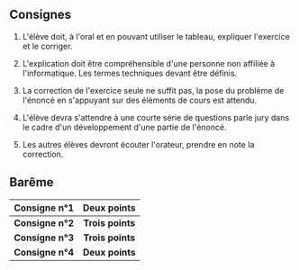 ## Consignes

1. L'élève doit, à l'oral et en pouvant utiliser le tableau, expliquer l'exercice et le corriger.

2. L'explication doit être compréhensible d'une personne non affiliée à l'informatique. Les termes techniques devant être définis.

3. La correction de l'exercice seule ne suffit pas, la pose du problème de l'énoncé en s'appuyant sur des éléments de cours est attendu.

4. L'élève devra s'attendre à une courte série de questions parle jury dans le cadre d'un développement d'une partie de l'énoncé.

5. Les autres élèves devront écouter l'orateur, prendre en note la correction.

## Barême

| Consigne n°1 | Deux points |
| :---: | :---: |
| **Consigne n°2** | **Trois points** |
| **Consigne n°3** | **Trois points** |
| **Consigne n°4** | **Deux points** |